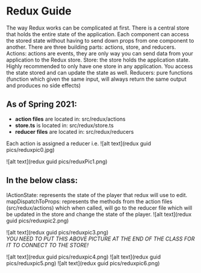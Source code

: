 # Redux Guide
The way Redux works can be complicated at first. There is a central store that holds the entire state of the application. Each component can access the stored state without having to send down props from one component to another.
There are three building parts: actions, store, and reducers.
Actions: actions are events, they are only way you can send data from your application to the Redux store. 
Store: the store holds the application state. Highly recommended to only have one store in any application. You access the state stored and can update the state as well. 
Reducers: pure functions (function which given the same input, will always return the same output  and produces no side effects)
## As of Spring 2021: 
-	**action files**  are located in:  src/redux/actions
-	**store.ts** is located in:  src/redux/store.ts
-	**reducer files** are located in:  src/redux/reducers

Each action is assigned a reducer i.e.
![alt text](redux guid pics/reduxpic0.jpg)
 
![alt text](redux guid pics/reduxPic1.png) 
	 
## In the below class: 

IActionState: represents the state of the player that redux will use to edit. 
mapDispatchToProps: represents the methods from the action files (src/redux/actions) which when called, will go to the reducer file which will be updated in the store and change the state of the player.
![alt text](redux guid pics/reduxpic2.png)

![alt text](redux guid pics/reduxpic3.png)  
*YOU NEED TO PUT THIS ABOVE PICTURE AT THE END OF THE CLASS FOR IT TO CONNECT TO THE STORE!*

![alt text](redux guid pics/reduxpic4.png)
![alt text](redux guid pics/reduxpic5.png)
![alt text](redux guid pics/reduxpic6.png)
 




 

 
